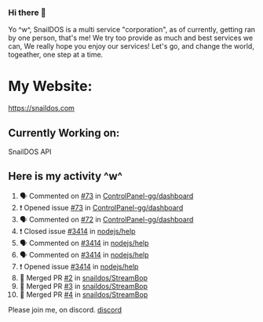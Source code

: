 ### Hi there 👋
Yo ^w^,
SnailDOS is a multi service "corporation", as of currently, getting ran by one person, that's me!
We try too provide as much and best services we can, We really hope you enjoy our services!
Let's go, and change the world, togeather, one step at a time.
# My Website:
https://snaildos.com
## Currently Working on:
SnailDOS API
## Here is my activity ^w^
<!--START_SECTION:activity-->
1. 🗣 Commented on [#73](https://github.com/ControlPanel-gg/dashboard/issues/73) in [ControlPanel-gg/dashboard](https://github.com/ControlPanel-gg/dashboard)
2. ❗️ Opened issue [#73](https://github.com/ControlPanel-gg/dashboard/issues/73) in [ControlPanel-gg/dashboard](https://github.com/ControlPanel-gg/dashboard)
3. 🗣 Commented on [#72](https://github.com/ControlPanel-gg/dashboard/issues/72) in [ControlPanel-gg/dashboard](https://github.com/ControlPanel-gg/dashboard)
4. ❗️ Closed issue [#3414](https://github.com/nodejs/help/issues/3414) in [nodejs/help](https://github.com/nodejs/help)
5. 🗣 Commented on [#3414](https://github.com/nodejs/help/issues/3414) in [nodejs/help](https://github.com/nodejs/help)
6. 🗣 Commented on [#3414](https://github.com/nodejs/help/issues/3414) in [nodejs/help](https://github.com/nodejs/help)
7. ❗️ Opened issue [#3414](https://github.com/nodejs/help/issues/3414) in [nodejs/help](https://github.com/nodejs/help)
8. 🎉 Merged PR [#2](https://github.com/snaildos/StreamBop/pull/2) in [snaildos/StreamBop](https://github.com/snaildos/StreamBop)
9. 🎉 Merged PR [#3](https://github.com/snaildos/StreamBop/pull/3) in [snaildos/StreamBop](https://github.com/snaildos/StreamBop)
10. 🎉 Merged PR [#4](https://github.com/snaildos/StreamBop/pull/4) in [snaildos/StreamBop](https://github.com/snaildos/StreamBop)
<!--END_SECTION:activity-->
Please join me, on discord.
[discord](https://invite.gg/snaildos)

